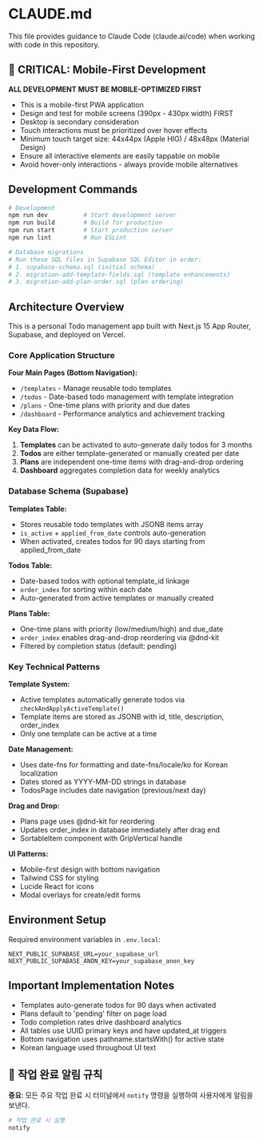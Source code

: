 # CLAUDE.md

This file provides guidance to Claude Code (claude.ai/code) when working with code in this repository.

## 🔴 CRITICAL: Mobile-First Development

**ALL DEVELOPMENT MUST BE MOBILE-OPTIMIZED FIRST**
- This is a mobile-first PWA application
- Design and test for mobile screens (390px - 430px width) FIRST
- Desktop is secondary consideration
- Touch interactions must be prioritized over hover effects
- Minimum touch target size: 44x44px (Apple HIG) / 48x48px (Material Design)
- Ensure all interactive elements are easily tappable on mobile
- Avoid hover-only interactions - always provide mobile alternatives

## Development Commands

```bash
# Development
npm run dev          # Start development server
npm run build        # Build for production
npm run start        # Start production server
npm run lint         # Run ESLint

# Database migrations
# Run these SQL files in Supabase SQL Editor in order:
# 1. supabase-schema.sql (initial schema)
# 2. migration-add-template-fields.sql (template enhancements)
# 3. migration-add-plan-order.sql (plan ordering)
```

## Architecture Overview

This is a personal Todo management app built with Next.js 15 App Router, Supabase, and deployed on Vercel.

### Core Application Structure

**Four Main Pages (Bottom Navigation):**
- `/templates` - Manage reusable todo templates
- `/todos` - Date-based todo management with template integration
- `/plans` - One-time plans with priority and due dates
- `/dashboard` - Performance analytics and achievement tracking

**Key Data Flow:**
1. **Templates** can be activated to auto-generate daily todos for 3 months
2. **Todos** are either template-generated or manually created per date
3. **Plans** are independent one-time items with drag-and-drop ordering
4. **Dashboard** aggregates completion data for weekly analytics

### Database Schema (Supabase)

**Templates Table:**
- Stores reusable todo templates with JSONB items array
- `is_active` + `applied_from_date` controls auto-generation
- When activated, creates todos for 90 days starting from applied_from_date

**Todos Table:**
- Date-based todos with optional template_id linkage
- `order_index` for sorting within each date
- Auto-generated from active templates or manually created

**Plans Table:**
- One-time plans with priority (low/medium/high) and due_date
- `order_index` enables drag-and-drop reordering via @dnd-kit
- Filtered by completion status (default: pending)

### Key Technical Patterns

**Template System:**
- Active templates automatically generate todos via `checkAndApplyActiveTemplate()`
- Template items are stored as JSONB with id, title, description, order_index
- Only one template can be active at a time

**Date Management:**
- Uses date-fns for formatting and date-fns/locale/ko for Korean localization
- Dates stored as YYYY-MM-DD strings in database
- TodosPage includes date navigation (previous/next day)

**Drag and Drop:**
- Plans page uses @dnd-kit for reordering
- Updates order_index in database immediately after drag end
- SortableItem component with GripVertical handle

**UI Patterns:**
- Mobile-first design with bottom navigation
- Tailwind CSS for styling
- Lucide React for icons
- Modal overlays for create/edit forms

## Environment Setup

Required environment variables in `.env.local`:
```
NEXT_PUBLIC_SUPABASE_URL=your_supabase_url
NEXT_PUBLIC_SUPABASE_ANON_KEY=your_supabase_anon_key
```

## Important Implementation Notes

- Templates auto-generate todos for 90 days when activated
- Plans default to 'pending' filter on page load
- Todo completion rates drive dashboard analytics
- All tables use UUID primary keys and have updated_at triggers
- Bottom navigation uses pathname.startsWith() for active state
- Korean language used throughout UI text

## 🔔 작업 완료 알림 규칙
**중요**: 모든 주요 작업 완료 시 터미널에서 `notify` 명령을 실행하여 사용자에게 알림을 보낸다.
```bash
# 작업 완료 시 실행
notify
```